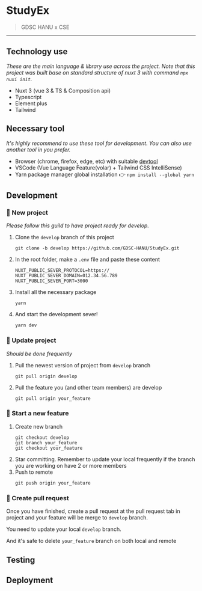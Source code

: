 # StudyEx

> GDSC HANU x CSE
---
## Technology use
*These are the main language & library use across the project. Note that this project was built base on standard structure of nuxt 3 with command `npx nuxi init`.*

- Nuxt 3 (vue 3 & TS & Composition api)
- Typescript
- Element plus
- Tailwind

## Necessary tool
*It's highly recommend to use these tool for development. You can also use another tool in you prefer.*

- Browser (chrome, firefox, edge, etc) with suitable [devtool](https://devtools.vuejs.org/guide/installation.html)
- VSCode (Vue Language Feature(volar) + Tailwind CSS IntelliSense)
- Yarn package manager global installation 👉 `npm install --global yarn`

## Development

### 📄 New project
*Please follow this guild to have project ready for develop.*

1. Clone the `develop` branch of this project
    ```
    git clone -b develop https://github.com/GDSC-HANU/StudyEx.git
    ```
2. In the root folder, make a `.env` file and paste these content
    ```
    NUXT_PUBLIC_SEVER_PROTOCOL=https://
    NUXT_PUBLIC_SEVER_DOMAIN=012.34.56.789
    NUXT_PUBLIC_SEVER_PORT=3000
    ```
3. Install all the necessary package
    ```
    yarn
    ```
4. And start the development sever!
    ```
    yarn dev
    ```
### 📑 Update project
*Should be done frequently*
1. Pull the newest version of project from `develop` branch
    ```
    git pull origin develop
    ```
2. Pull the feature you (and other team members) are develop
    ```
    git pull origin your_feature
    ```
### 📑 Start a new feature
1. Create new branch
    ```
    git checkout develop
    git branch your_feature
    git checkout your_feature
    ```
2. Star committing. Remember to update your local frequently if the branch you are working on have 2 or more members
3. Push to remote
    ```
    git push origin your_feature
    ```
### 📑 Create pull request
Once you have finished, create a pull request at the pull request tab in project and your feature will be merge to `develop` branch.

You need to update your local `develop` branch.

And it's safe to delete `your_feature` branch on both local and remote
## Testing

## Deployment